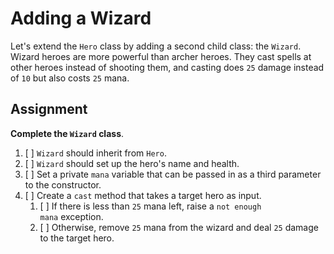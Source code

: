 # Adding a Wizard

Let's extend the `Hero` class by adding a second child class: the `Wizard`. Wizard heroes are more powerful than archer heroes. They cast spells at other heroes instead of shooting them, and casting does `25` damage instead of `10` but also costs `25` mana.

## Assignment

**Complete the `Wizard` class**.

1. [ ] `Wizard` should inherit from `Hero`.
2. [ ] `Wizard` should set up the hero's name and health.
3. [ ] Set a private `mana` variable that can be passed in as a third parameter to the constructor.
4. [ ] Create a `cast` method that takes a target hero as input.
   1. [ ] If there is less than `25` mana left, raise a `not enough mana` exception.
   2. [ ] Otherwise, remove `25` mana from the wizard and deal `25` damage to the target hero.
